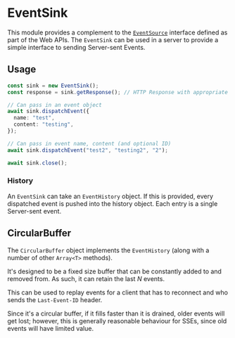 # EventSink

This module provides a complement to the
[`EventSource`](https://developer.mozilla.org/en-US/docs/Web/API/EventSource)
interface defined as part of the Web APIs. The `EventSink` can be used in a
server to provide a simple interface to sending Server-sent Events.

## Usage

```typescript
const sink = new EventSink();
const response = sink.getResponse(); // HTTP Response with appropriate headers for SSE

// Can pass in an event object
await sink.dispatchEvent({
  name: "test",
  content: "testing",
});

// Can pass in event name, content (and optional ID)
await sink.dispatchEvent("test2", "testing2", "2");

await sink.close();
```

### History

An `EventSink` can take an `EventHistory` object. If this is provided, every
dispatched event is pushed into the history object. Each entry is a single
Server-sent event.

## CircularBuffer

The `CircularBuffer` object implements the `EventHistory` (along with a number
of other `Array<T>` methods).

It's designed to be a fixed size buffer that can be constantly added to and
removed from. As such, it can retain the last _N_ events.

This can be used to replay events for a client that has to reconnect and who
sends the `Last-Event-ID` header.

Since it's a circular buffer, if it fills faster than it is drained, older
events will get lost; however, this is generally reasonable behaviour for SSEs,
since old events will have limited value.
